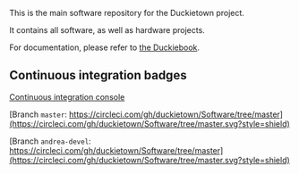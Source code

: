 This is the main software repository for the Duckietown project.

It contains all software, as well as hardware projects.

For documentation, please refer to [the Duckiebook][duckiebook].



[duckiebook]: http://book.duckietown.org/


## Continuous integration badges

[Continuous integration console](https://circleci.com/gh/duckietown/Software/)

[Branch `master`: https://circleci.com/gh/duckietown/Software/tree/master](https://circleci.com/gh/duckietown/Software/tree/master.svg?style=shield)

[Branch `andrea-devel`: https://circleci.com/gh/duckietown/Software/tree/master](https://circleci.com/gh/duckietown/Software/tree/master.svg?style=shield)
